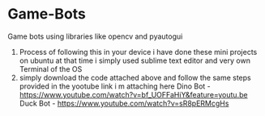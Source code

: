 # Game-Bots
Game bots using libraries like opencv and pyautogui 
1. Process of following this in your device i have done these mini projects on ubuntu at that time i simply used sublime text editor and very own Terminal of the OS
2. simply download the code attached above and follow the same steps provided in the yootube link i m attaching here 
     Dino Bot - https://www.youtube.com/watch?v=bf_UOFFaHiY&feature=youtu.be
     Duck Bot - https://www.youtube.com/watch?v=sR8pERMcgHs
     

